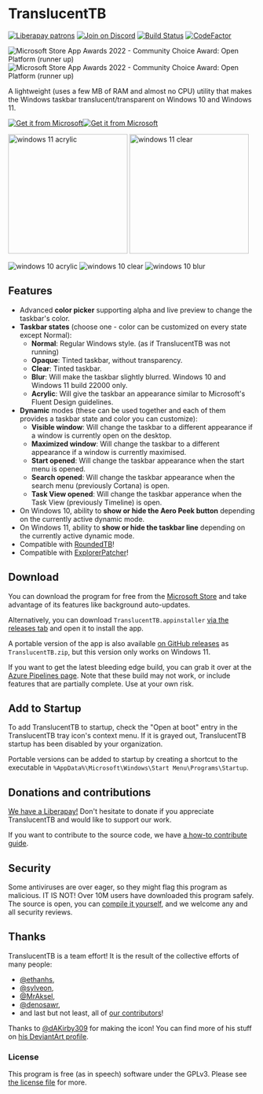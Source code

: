 ﻿# TranslucentTB

[![Liberapay patrons](https://img.shields.io/liberapay/patrons/TranslucentTB.svg)](https://liberapay.com/TranslucentTB/)
[![Join on Discord](https://discordapp.com/api/guilds/304387206552879116/widget.png?style=shield)][Discord]
[![Build Status](https://dev.azure.com/sylve0n/TranslucentTB/_apis/build/status/TranslucentTB.TranslucentTB?branchName=develop)](https://dev.azure.com/sylve0n/TranslucentTB/_build/latest?definitionId=4&branchName=develop)
[![CodeFactor](https://www.codefactor.io/repository/github/translucenttb/translucenttb/badge/develop)](https://www.codefactor.io/repository/github/translucenttb/translucenttb/overview/develop)

![Microsoft Store App Awards 2022 - Community Choice Award: Open Platform (runner up)](https://user-images.githubusercontent.com/6440374/180880766-4380b2cf-4d9e-4d07-8986-a9b34cb6244a.png#gh-dark-mode-only)![Microsoft Store App Awards 2022 - Community Choice Award: Open Platform (runner up)](https://user-images.githubusercontent.com/6440374/180880839-355c472c-0b7a-4aae-88e5-0234001cb281.png#gh-light-mode-only)

A lightweight (uses a few MB of RAM and almost no CPU) utility that makes the Windows taskbar translucent/transparent on Windows 10 and Windows 11.

[![Get it from Microsoft](https://get.microsoft.com/images/en-us%20dark.svg#gh-dark-mode-only)![Get it from Microsoft](https://get.microsoft.com/images/en-us%20light.svg#gh-light-mode-only)](https://apps.microsoft.com/store/detail/9PF4KZ2VN4W9)

<img src="https://i.imgur.com/QbG7KQA.png" alt="windows 11 acrylic" width="243"> <img src="https://i.imgur.com/zabZ52s.png" alt="windows 11 clear" width="243">

![windows 10 acrylic](https://i.imgur.com/M15IPJW.png) ![windows 10 clear](https://i.imgur.com/eLGTtwp.png) ![windows 10 blur](https://i.imgur.com/r4ZJjnL.png)

## Features

- Advanced **color picker** supporting alpha and live preview to change the taskbar's color.
- **Taskbar states** (choose one - color can be customized on every state except Normal):
  - **Normal**: Regular Windows style. (as if TranslucentTB was not running)
  - **Opaque**: Tinted taskbar, without transparency.
  - **Clear**: Tinted taskbar.
  - **Blur**: Will make the taskbar slightly blurred. Windows 10 and Windows 11 build 22000 only.
  - **Acrylic**: Will give the taskbar an appearance similar to Microsoft's Fluent Design guidelines.
- **Dynamic** modes (these can be used together and each of them provides a taskbar state and color you can customize):
  - **Visible window**: Will change the taskbar to a different appearance if a window is currently open on the desktop.
  - **Maximized window**: Will change the taskbar to a different appearance if a window is currently maximised.
  - **Start opened**: Will change the taskbar appearance when the start menu is opened.
  - **Search opened**: Will change the taskbar appearance when the search menu (previously Cortana) is open.
  - **Task View opened**: Will change the taskbar apperance when the Task View (previously Timeline) is open.
- On Windows 10, ability to **show or hide the Aero Peek button** depending on the currently active dynamic mode.
- On Windows 11, ability to **show or hide the taskbar line** depending on the currently active dynamic mode.
- Compatible with [RoundedTB](https://github.com/torchgm/RoundedTB)!
- Compatible with [ExplorerPatcher](https://github.com/valinet/ExplorerPatcher)!

## Download

You can download the program for free from the [Microsoft Store](https://www.microsoft.com/store/apps/9PF4KZ2VN4W9) and take advantage of its features like background auto-updates.

Alternatively, you can download `TranslucentTB.appinstaller` [via the releases tab](https://github.com/TranslucentTB/TranslucentTB/releases) and open it to install the app.

A portable version of the app is also available [on GitHub releases](https://github.com/TranslucentTB/TranslucentTB/releases) as `TranslucentTB.zip`, but this version only works on Windows 11.

If you want to get the latest bleeding edge build, you can grab it over at the [Azure Pipelines page](https://dev.azure.com/sylve0n/TranslucentTB/_build?definitionId=4). Note that these build may not work, or include features that are partially complete. Use at your own risk.

## Add to Startup

To add TranslucentTB to startup, check the "Open at boot" entry in the TranslucentTB tray icon's context menu. If it is grayed out, TranslucentTB startup has been disabled by your organization.

Portable versions can be added to startup by creating a shortcut to the executable in `%AppData%\Microsoft\Windows\Start Menu\Programs\Startup`.

## Donations and contributions

[We have a Liberapay!](https://liberapay.com/TranslucentTB/) Don't hesitate to donate if you appreciate TranslucentTB and would like to support our work.

If you want to contribute to the source code, we have [a how-to contribute guide](CONTRIBUTING.md).

## Security

Some antiviruses are over eager, so they might flag this program as malicious. IT IS NOT! Over 10M users have downloaded this program safely. The source is open, you can [compile it yourself](CONTRIBUTING.md#building-from-source), and we welcome any and all security reviews.

## Thanks

TranslucentTB is a team effort! It is the result of the collective efforts of many people:

- [@ethanhs](https://github.com/ethanhs),
- [@sylveon](https://github.com/sylveon),
- [@MrAksel](https://github.com/MrAksel),
- [@denosawr](https://github.com/denosawr),
- and last but not least, all of [our contributors](https://github.com/TranslucentTB/TranslucentTB/graphs/contributors)!

Thanks to [@dAKirby309](https://github.com/dAKirby309) for making the icon! You can find more of his stuff on [his DeviantArt profile](https://dakirby309.deviantart.com/).

### License

This program is free (as in speech) software under the GPLv3. Please see [the license file](LICENSE.md) for more.

[Discord]: https://discord.gg/TranslucentTB

